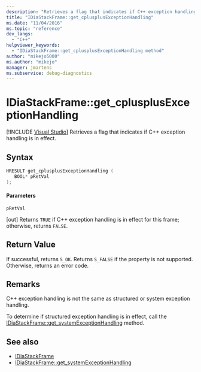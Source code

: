 ```yaml
---
description: "Retrieves a flag that indicates if C++ exception handling is in effect."
title: "IDiaStackFrame::get_cplusplusExceptionHandling"
ms.date: "11/04/2016"
ms.topic: "reference"
dev_langs:
  - "C++"
helpviewer_keywords:
  - "IDiaStackFrame::get_cplusplusExceptionHandling method"
author: "mikejo5000"
ms.author: "mikejo"
manager: jmartens
ms.subservice: debug-diagnostics
---
```

# IDiaStackFrame::get_cplusplusExceptionHandling

 [!INCLUDE [Visual Studio](~/includes/applies-to-version/vs-windows-only.md)]
Retrieves a flag that indicates if C++ exception handling is in effect.

## Syntax

```C++
HRESULT get_cplusplusExceptionHandling ( 
   BOOL* pRetVal
);
```

#### Parameters
 `pRetVal`

[out] Returns `TRUE` if C++ exception handling is in effect for this frame; otherwise, returns `FALSE`.

## Return Value
 If successful, returns `S_OK`. Returns `S_FALSE` if the property is not supported. Otherwise, returns an error code.

## Remarks
 C++ exception handling is not the same as structured or system exception handling.

 To determine if structured exception handling is in effect, call the [IDiaStackFrame::get_systemExceptionHandling](../../debugger/debug-interface-access/idiastackframe-get-systemexceptionhandling.md) method.

## See also
- [IDiaStackFrame](../../debugger/debug-interface-access/idiastackframe.md)
- [IDiaStackFrame::get_systemExceptionHandling](../../debugger/debug-interface-access/idiastackframe-get-systemexceptionhandling.md)
